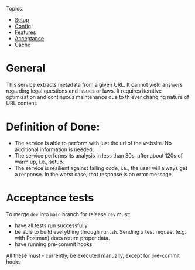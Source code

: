 
Topics:

- [Setup](setup.md)
- [Config](config.md)
- [Features](features.md)
- [Acceptance](acceptance.md)
- [Cache](cache.md)

# General

This service extracts metadata from a given URL.
It cannot yield answers regarding legal questions and issues or laws.
It requires iterative optimization and continuous maintenance due to th ever changing nature of URL content.

# Definition of Done:

- The service is able to perform with just the url of the website. No additional information is needed.
- The service performs its analysis in less than 30s, after about 120s of warm up, i.e., setup.
- The service is resilient against failing code, i.e., the user will always get a response.
  In the worst case, that response is an error message.


# Acceptance tests

To merge `dev` into `main` branch for release `dev` must:

- have all tests run successfully
- be able to build everything through `run.sh`. Sending a test request (e.g. with Postman) does return proper data.
- have running pre-commit hooks

All these must - currently, be executed manually, except for pre-commit hooks
